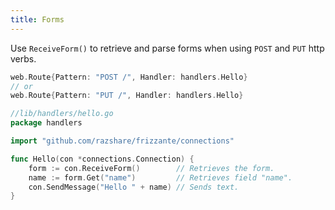 ```yaml
---
title: Forms
---
```


Use `ReceiveForm()` to retrieve and parse forms
when using `POST` and `PUT` http verbs.

```go
web.Route{Pattern: "POST /", Handler: handlers.Hello}
// or
web.Route{Pattern: "PUT /", Handler: handlers.Hello}
```

```go
//lib/handlers/hello.go
package handlers

import "github.com/razshare/frizzante/connections"

func Hello(con *connections.Connection) {
    form := con.ReceiveForm()        // Retrieves the form.
    name := form.Get("name")         // Retrieves field "name".
    con.SendMessage("Hello " + name) // Sends text.
}
```